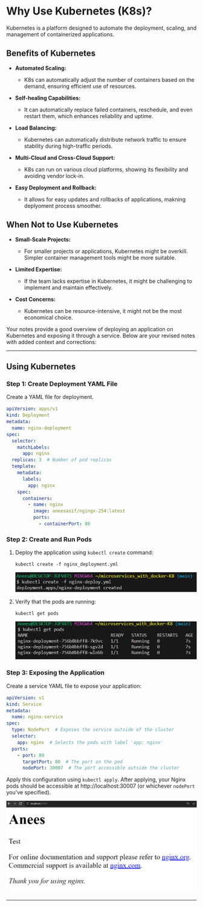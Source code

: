 # Why Use Kubernetes (K8s)?

Kubernetes is a platform designed to automate the deployment, scaling, and management of containerized applications.

## Benefits of Kubernetes

- **Automated Scaling:** 
  - K8s can automatically adjust the number of containers based on the demand, ensuring efficient use of resources.
  
- **Self-healing Capabilities:**
  - It can automatically replace failed containers, reschedule, and even restart them, which enhances reliability and uptime.
  
- **Load Balancing:**
  - Kubernetes can automatically distribute network traffic to ensure stability during high-traffic periods.

- **Multi-Cloud and Cross-Cloud Support:**
  - K8s can run on various cloud platforms, showing its flexibility and avoiding vendor lock-in.

  
- **Easy Deployment and Rollback:**
  - It allows for easy updates and rollbacks of applications, makning deplyoment process smoother.

## When Not to Use Kubernetes

- **Small-Scale Projects:**
  - For smaller projects or applications, Kubernetes might be overkill. Simpler container management tools might be more suitable.
  
- **Limited Expertise:**
  - If the team lacks expertise in Kubernetes, it might be challenging to implement and maintain effectively.
  
- **Cost Concerns:**
  - Kubernetes can be resource-intensive, it might not be the most economical choice.

Your notes provide a good overview of deploying an application on Kubernetes and exposing it through a service. Below are your revised notes with added context and corrections:

---

## Using Kubernetes

### Step 1: Create Deployment YAML File

Create a YAML file for deployment.

```yaml
apiVersion: apps/v1
kind: Deployment
metadata:
  name: nginx-deployment
spec:
  selector:
    matchLabels:
      app: nginx
  replicas: 3  # Number of pod replicas
  template:
    metadata:
      labels:
        app: nginx
    spec:
      containers:
        - name: nginx
          image: aneesasif/ngingx-254:latest 
          ports:
            - containerPort: 80
```


### Step 2: Create and Run Pods

1. Deploy the application using `kubectl create` command:

   ```
   kubectl create -f nginx_deployment.yml
   ```

   ![Deployment Creation](k8_create.PNG)

2. Verify that the pods are running:

   ```
   kubectl get pods
   ```

   ![Get Pods](k8_getpods.PNG)

### Step 3: Exposing the Application

Create a service YAML file to expose your application:

```yaml
apiVersion: v1
kind: Service
metadata:
  name: nginx-service
spec:
  type: NodePort  # Exposes the service outside of the cluster
  selector:
    app: nginx  # Selects the pods with label 'app: nginx'
  ports:
    - port: 80
      targetPort: 80  # The port on the pod
      nodePort: 30007  # The port accessible outside the cluster
```

Apply this configuration using `kubectl apply`. After applying, your Nginx pods should be accessible at http://localhost:30007 (or whichever `nodePort` you've specified).

![Exposed Service](k8_exposed.PNG)

---
